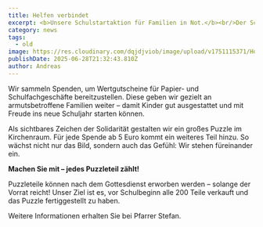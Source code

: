 ```yaml
---
title: Helfen verbindet
excerpt: <b>Unsere Schulstartaktion für Familien in Not.</b><br/>Der Schulbeginn ist für viele Familien eine finanzielle Herausforderung – besonders dann, wenn das Geld ohnehin knapp ist. Mit unserer Aktion „Helfen verbindet" möchten wir als Messiaskapelle konkret helfen und die Aktion der Stadtdiakonie zum Schulstart unterstützen. <a class="text-muted underline  font-medium" href="/news/schulstart_2025">Mehr anzeigen</a>.
category: news
tags:
  - old
image: https://res.cloudinary.com/dqjdjviob/image/upload/v1751115371/Homepage/News/Schulstart_202526_en831r.png
publishDate: 2025-06-28T21:32:43.810Z
author: Andreas
---
```


Wir sammeln Spenden, um Wertgutscheine für Papier- und Schulfachgeschäfte
bereitzustellen. Diese geben wir gezielt an armutsbetroffene Familien weiter – damit
Kinder gut ausgestattet und mit Freude ins neue Schuljahr starten können.

Als sichtbares Zeichen der Solidarität gestalten wir ein großes Puzzle im
Kirchenraum. Für jede Spende ab 5 Euro kommt ein weiteres Teil hinzu. So wächst
nicht nur das Bild, sondern auch das Gefühl: Wir stehen füreinander ein.

<b>Machen Sie mit – jedes Puzzleteil zählt!</b>

Puzzleteile können nach dem Gottesdienst erworben werden – solange der Vorrat
reicht! Unser Ziel ist es, vor Schulbeginn alle 200 Teile verkauft und das Puzzle
fertiggestellt zu haben.

Weitere Informationen erhalten Sie bei Pfarrer Stefan.
